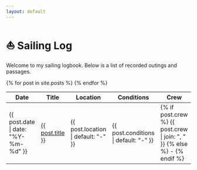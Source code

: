 ```yaml
---
layout: default
---
```


# ⛵ Sailing Log

Welcome to my sailing logbook. Below is a list of recorded outings and passages.

<table>
  <thead>
    <tr>
      <th>Date</th>
      <th>Title</th>
      <th>Location</th>
      <th>Conditions</th>
      <th>Crew</th>
    </tr>
  </thead>
  <tbody>
    {% for post in site.posts %}
    <tr>
      <td>{{ post.date | date: "%Y-%m-%d" }}</td>
      <td><a href="{{ post.url }}">{{ post.title }}</a></td>
      <td>{{ post.location | default: "-" }}</td>
      <td>{{ post.conditions | default: "-" }}</td>
      <td>
        {% if post.crew %}
          {{ post.crew | join: ", " }}
        {% else %}
          -
        {% endif %}
      </td>
    </tr>
    {% endfor %}
  </tbody>
</table>
